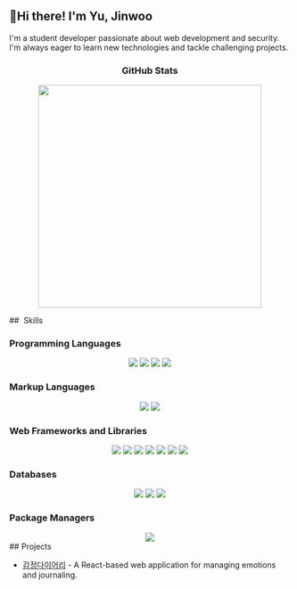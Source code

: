 ## 👋Hi there! I'm Yu, Jinwoo 

I'm a student developer passionate about web development and security. I'm always eager to learn new technologies and tackle challenging projects.

<div align="center">
<h3> GitHub Stats </h3>
<p align="center">
<img src="https://github-readme-stats.vercel.app/api?username=jin182&theme=vue&show_icons=true&count_private=true&hide=contribs&bg_color=00000000&text_color=777" width="400" />
</p>
</div>
## ️ Skills

### Programming Languages
<div align="center">
<img src="https://img.shields.io/badge/C-00538C?style=flat-square&logo=C&logoColor=white" />
<img src="https://img.shields.io/badge/Java-007396?style=flat-square&logo=Java&logoColor=white" />
<img src="https://img.shields.io/badge/golang-00ADD8?style=flat-square&logo=go&logoColor=white" />
<img src="https://img.shields.io/badge/javascript-F7DF1E?style=flat-square&logo=javascript&logoColor=black" />
</div>

### Markup Languages
<div align="center">
<img src="https://img.shields.io/badge/html5-E34F26?style=flat-square&logo=html5&logoColor=white" />
<img src="https://img.shields.io/badge/css-1572B6?style=flat-square&logo=css3&logoColor=white" />
</div>

### Web Frameworks and Libraries
<div align="center">
<img src="https://img.shields.io/badge/Node.js-339933?style=flat-square&logo=nodejs&logoColor=white" />
<img src="https://img.shields.io/badge/express-000000?style=flat-square&logo=express&logoColor=white" />
<img src="https://img.shields.io/badge/react-7BB4E3?style=flat-square&logo=react&logoColor=white" />
<img src="https://img.shields.io/badge/EJS-52B0E7?style=flat-square&label=EJS" />
<img src="https://img.shields.io/badge/bulma-00D1B2?style=flat-square&logo=bulma&logoColor=white" />
<img src="https://img.shields.io/badge/bootstrap-7952B3?style=flat-square&logo=bootstrap&logoColor=white" />
<img src="https://img.shields.io/badge/Vite.js-646CFF?style=flat-square&logo=vite&logoColor=white" />
</div>

### Databases
<div align="center">
<img src="https://img.shields.io/badge/MySQL-4479A1?style=flat-square&logo=mysql&logoColor=white" />
<img src="https://img.shields.io/badge/MongoDB-47A248?style=flat-square&logo=mongodb&logoColor=#47A248" />
<img src="https://img.shields.io/badge/mongoose-880000?style=flat-square&logo=mongoose&logoColor=white" />
</div>

### Package Managers
<div align="center">
<img src="https://img.shields.io/badge/npm-CB3837?style=flat-square&logo=npm&logoColor=white" />
</div>
##  Projects

- [감정다이어리](https://jinwoo-react-project1.web.app/) - A React-based web application for managing emotions and journaling.


